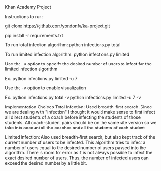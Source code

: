 Khan Academy Project

Instructions to run:

git clone https://github.com/yondonfu/ka-project.git

pip install -r requirements.txt

To run total infection algorithm:
python infections.py total

To run limited infection algorithm:
python infections.py limited

Use the -u option to specify the desired number of users to infect for the limited infection algorithm

Ex.
python infections.py limited -u 7

Use the -v option to enable visualization

Ex.
python infections.py total -v
python infections.py limited -u 7 -v

Implementation Choices
Total Infection:
Used breadth-first search. Since we are dealing with "infection" I thought it would make sense to first infect all direct students of a coach before infecting the students of those students. All coach-student pairs should be on the same site version so we take into account all the coaches and all the students of each student

Limited Infection:
Also used breadth-first search, but also kept track of the current number of users to be infected. This algorithm tries to infect a number of users equal to the desired number of users passed into the algorithm. There is room for error as it is not always possible to infect the exact desired number of users. Thus, the number of infected users can exceed the desired number by a little bit.
